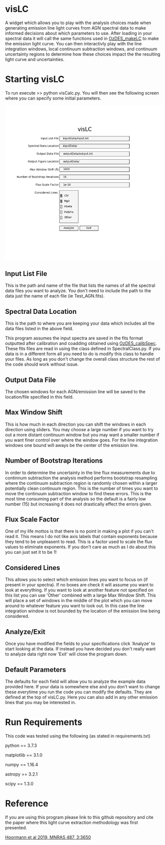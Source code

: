 # visLC
A widget which allows you to play with the analysis choices made when generating emission line light curves from AGN spectral data to make informed decisions about which parameters to use.  After loading in your spectral data it will call the same functions used in [OzDES_makeLC](https://github.com/jhoormann/OzDES_makeLC) to make the emission light curve.  You can then interactivly play with the line integration windows, local continuum subtraction windows, and continuum uncertainty regions to determine how these choices impact the the resulting light curve and uncertainties.  

# Starting visLC
To run execute >> python visCalc.py.  You will then see the following screen where you can specify some initial parameters.

![](outputData/exampleFigs/OpenWindow.png)

## Input List File
This is the path and name of the file that lists the names of all the spectral data files you want to analyze.  You don't need to include the path to the data just the name of each file (ie Test_AGN.fits).

## Spectral Data Location
This is the path to where you are keeping your data which includes all the data files listed in the above field.

This program assumes the input spectra are saved in the fits format outputted after calibration and coadding obtained using [OzDES_calibSpec](https://github.com/jhoormann/OzDES_calibSpec).  These fits files are read in using the class defined in SpectralClass.py.  If you data is in a different form all you need to do is modify this class to handle your files.  As long as you don't change the overall class structure the rest of the code should work without issue.

## Output Data File
The chosen windows for each AGN/emission line will be saved to the location/file specified in this field.

## Max Window Shift
This is how much in each direction you can shift the windows in each direction using sliders.  You may choose a large number if you want to try out a more distant continuum window but you may want a smaller number if you want finer control over where the window goes. For the line integration windows one bound will aways be the center of the emission line.  

## Number of Bootstrap Iterations
In order to determine the uncertainty in the line flux measurements due to continnum subtraction the analysis method performs bootstrap resampling where the continuum subtraction region is randomly chosen within a larger potentially clean continuum region.  This is the number of times you want to move the continuum subtraction window to find these errors.  This is the most time consuming part of the analysis so the default is a fairly low number (15) but increasing it does not drastically effect the errors given.  

## Flux Scale Factor
One of my life mottos is that there is no point in making a plot if you can't read it.  This means I do not like axis labels that contain exponents because they tend to be unpleasent to read.  This is a factor used to scale the flux values to eliminate exponents.  If you don't care as much as I do about this you can just set it to be 1!

## Considered Lines
This allows you to select which emission lines you want to focus on (if present in your spectra).  If no boxes are check it will assume you want to look at everything.  If you want to look at another feature not specified on this list you can use 'Other' combined with a large Max Window Shift.  This will place a set of windows in the middle of the plot which you can move around to whatever feature you want to look out.  In this case the line integration window is not bounded by the location of the emission line being considered.

## Analyze/Exit
Once you have modified the fields to your specifications click 'Analyze' to start looking at the data.  If instead you have decided you don't really want to analyze data right now 'Exit' will close the program down.

## Default Parameters
The defaults for each field will allow you to analyze the example data provided here.  If your data is somewhere else and you don't want to change these everytime you run the code you can modify the defaults.  They are defined at the top of visLC.py.  Here you can also add in any other emission lines that you may be interested in.  

# Run Requirements
This code was tested using the following (as stated in requirements.txt)

python == 3.7.3

matplotlib == 3.1.0

numpy == 1.16.4

astropy == 3.2.1

scipy == 1.3.0

# Reference
If you are using this program please link to this github repository and cite the paper where this light curve extraction methodology was first presented. 

[Hoormann et al 2019, MNRAS 487, 3:3650](https://ui.adsabs.harvard.edu/abs/2019MNRAS.487.3650H/abstract)
